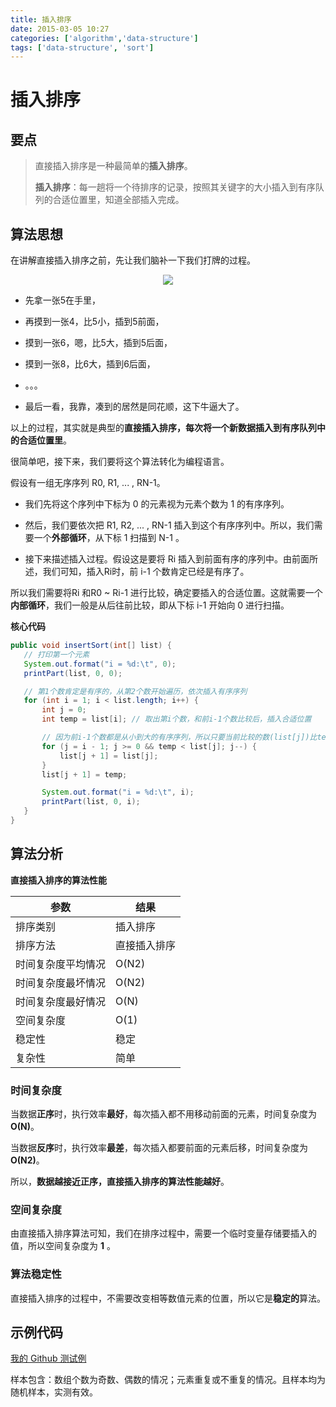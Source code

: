 ```yaml
---
title: 插入排序
date: 2015-03-05 10:27
categories: ['algorithm','data-structure']
tags: ['data-structure', 'sort']
---
```


# 插入排序

## 要点

> 直接插入排序是一种最简单的**插入排序**。
>
> **插入排序**：每一趟将一个待排序的记录，按照其关键字的大小插入到有序队列的合适位置里，知道全部插入完成。 
>

## 算法思想

在讲解直接插入排序之前，先让我们脑补一下我们打牌的过程。

<div align="center"><img src="http://oyz7npk35.bkt.clouddn.com//image/algorithm/sort/insert-sort.png"/></div>

- 先拿一张5在手里，

- 再摸到一张4，比5小，插到5前面，

- 摸到一张6，嗯，比5大，插到5后面，

- 摸到一张8，比6大，插到6后面，

- 。。。

- 最后一看，我靠，凑到的居然是同花顺，这下牛逼大了。                               


以上的过程，其实就是典型的**直接插入排序，每次将一个新数据插入到有序队列中的合适位置里**。

很简单吧，接下来，我们要将这个算法转化为编程语言。

假设有一组无序序列 R0, R1, ... , RN-1。

- 我们先将这个序列中下标为 0 的元素视为元素个数为 1 的有序序列。

- 然后，我们要依次把 R1, R2, ... , RN-1 插入到这个有序序列中。所以，我们需要一个**外部循环**，从下标 1 扫描到 N-1 。

- 接下来描述插入过程。假设这是要将 Ri 插入到前面有序的序列中。由前面所述，我们可知，插入Ri时，前 i-1 个数肯定已经是有序了。


所以我们需要将Ri 和R0 \~ Ri-1 进行比较，确定要插入的合适位置。这就需要一个**内部循环**，我们一般是从后往前比较，即从下标 i-1 开始向 0 进行扫描。 

**核心代码**

 ```java
public void insertSort(int[] list) {
    // 打印第一个元素
    System.out.format("i = %d:\t", 0);
    printPart(list, 0, 0);
 
    // 第1个数肯定是有序的，从第2个数开始遍历，依次插入有序序列
    for (int i = 1; i < list.length; i++) {
        int j = 0;
        int temp = list[i]; // 取出第i个数，和前i-1个数比较后，插入合适位置
 
        // 因为前i-1个数都是从小到大的有序序列，所以只要当前比较的数(list[j])比temp大，就把这个数后移一位
        for (j = i - 1; j >= 0 && temp < list[j]; j--) {
            list[j + 1] = list[j];
        }
        list[j + 1] = temp;
 
        System.out.format("i = %d:\t", i);
        printPart(list, 0, i);
    }
}
 ```

## 算法分析

**直接插入排序的算法性能**

| 参数        | 结果     |
| --------- | ------ |
| 排序类别      | 插入排序   |
| 排序方法      | 直接插入排序 |
| 时间复杂度平均情况 | O(N2)  |
| 时间复杂度最坏情况 | O(N2)  |
| 时间复杂度最好情况 | O(N)   |
| 空间复杂度     | O(1)   |
| 稳定性       | 稳定     |
| 复杂性       | 简单     |

### 时间复杂度

当数据**正序**时，执行效率**最好**，每次插入都不用移动前面的元素，时间复杂度为 **O(N)**。 

当数据**反序**时，执行效率**最差**，每次插入都要前面的元素后移，时间复杂度为 **O(N2)**。

所以，**数据越接近正序，直接插入排序的算法性能越好**。 

### 空间复杂度

由直接插入排序算法可知，我们在排序过程中，需要一个临时变量存储要插入的值，所以空间复杂度为 **1** 。

### 算法稳定性

直接插入排序的过程中，不需要改变相等数值元素的位置，所以它是**稳定的**算法。 

## 示例代码

[我的 Github 测试例](https://github.com/dunwu/algorithm-notes/blob/master/codes/src/test/java/io/github/dunwu/algorithm/sort/SortStrategyTest.java)

样本包含：数组个数为奇数、偶数的情况；元素重复或不重复的情况。且样本均为随机样本，实测有效。

